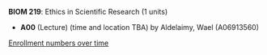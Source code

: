 **BIOM 219**: Ethics in Scientific Research (1 units)

- **A00** (Lecture) (time and location TBA) by Aldelaimy, Wael (A06913560)

[Enrollment numbers over time](./BIOM219.tsv)
